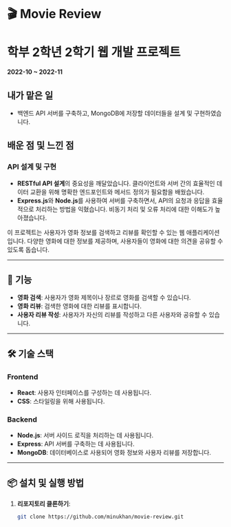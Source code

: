 # 🎬 Movie Review

# 학부 2학년 2학기 웹 개발 프로젝트
**2022-10 ~ 2022-11**

## 내가 맡은 일
- 백엔드 API 서버를 구축하고, MongoDB에 저장할 데이터들을 설계 및 구현하였습니다.

## 배운 점 및 느낀 점

### **API 설계 및 구현**
- **RESTful API 설계**의 중요성을 깨달았습니다. 클라이언트와 서버 간의 효율적인 데이터 교환을 위해 명확한 엔드포인트와 메서드 정의가 필요함을 배웠습니다.
- **Express.js**와 **Node.js**를 사용하여 서버를 구축하면서, API의 요청과 응답을 효율적으로 처리하는 방법을 익혔습니다. 비동기 처리 및 오류 처리에 대한 이해도가 높아졌습니다.

이 프로젝트는 사용자가 영화 정보를 검색하고 리뷰를 확인할 수 있는 웹 애플리케이션입니다. 다양한 영화에 대한 정보를 제공하며, 사용자들이 영화에 대한 의견을 공유할 수 있도록 돕습니다.

---

## 🌟 기능
- **영화 검색**: 사용자가 영화 제목이나 장르로 영화를 검색할 수 있습니다.
- **영화 리뷰**: 검색한 영화에 대한 리뷰를 표시합니다.
- **사용자 리뷰 작성**: 사용자가 자신의 리뷰를 작성하고 다른 사용자와 공유할 수 있습니다.

---

## 🛠️ 기술 스택

### Frontend
- **React**: 사용자 인터페이스를 구성하는 데 사용됩니다.
- **CSS**: 스타일링을 위해 사용됩니다.

### Backend
- **Node.js**: 서버 사이드 로직을 처리하는 데 사용됩니다.
- **Express**: API 서버를 구축하는 데 사용됩니다.
- **MongoDB**: 데이터베이스로 사용되어 영화 정보와 사용자 리뷰를 저장합니다.

---

## 📦 설치 및 실행 방법

1. **리포지토리 클론하기**:
   ```bash
   git clone https://github.com/minukhan/movie-review.git
